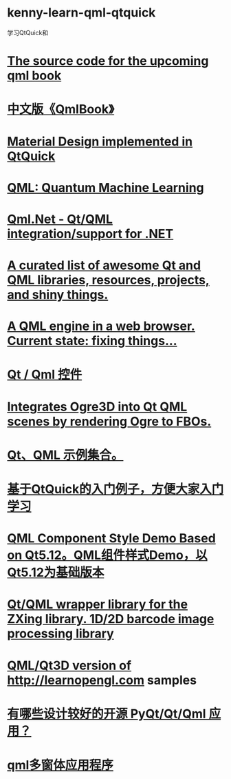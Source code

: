 # kenny-learn-qml-qtquick
学习QtQuick和
# <a href="https://github.com/qmlbook/qmlbook">The source code for the upcoming qml book</a>
# <a href="https://github.com/cwc1987/QmlBook-In-Chinese">中文版《QmlBook》</a>
# <a href="https://github.com/papyros/qml-material">Material Design implemented in QtQuick</a>
# <a href="https://github.com/qmlcode/qml">QML: Quantum Machine Learning</a>
# <a href="https://github.com/qmlnet/qmlnet">Qml.Net - Qt/QML integration/support for .NET</a>
# <a href="https://github.com/mikalv/awesome-qt-qml">A curated list of awesome Qt and QML libraries, resources, projects, and shiny things.</a>
# <a href="https://github.com/qmlweb/qmlweb">A QML engine in a web browser. Current state: fixing things…</a>
# <a href="https://github.com/mengps/QmlControls">Qt / Qml 控件</a>
# <a href="https://github.com/advancingu/QmlOgre">Integrates Ogre3D into Qt QML scenes by rendering Ogre to FBOs.</a>
# <a href="https://github.com/luoyayun361/Qt-QML-Example">Qt、QML 示例集合。</a>
# <a href="https://github.com/toby20130333/QtQuickExample">基于QtQuick的入门例子，方便大家入门学习</a>
# <a href="https://github.com/gongjianbo/QmlComponentStyle">QML Component Style Demo Based on Qt5.12。QML组件样式Demo，以Qt5.12为基础版本</a>  
# <a href="https://github.com/ftylitak/qzxing">Qt/QML wrapper library for the ZXing library. 1D/2D barcode image processing library</a>  
# <a href="https://github.com/MidoriYakumo/learnopengl-qt3d">QML/Qt3D version of http://learnopengl.com samples</a>  
# <a href="https://www.zhihu.com/question/39607624">有哪些设计较好的开源 PyQt/Qt/Qml 应用？</a>  
# <a href="https://github.com/JameScottX/QML-Multiple-windows">qml多窗体应用程序</a>  
# <a href=""></a>  
# <a href=""></a>  
